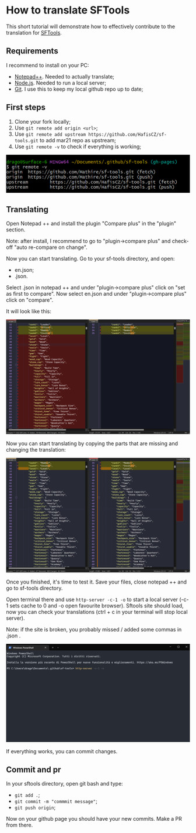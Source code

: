 # How to translate SFTools

This short tutorial will demonstrate how to effectively contribute to the translation for [SFTools](sftools.mar21.eu).

## Requirements

I recommend to install on your PC:
- [Notepad++](https://notepad-plus-plus.org/). Needed to actually translate;
- [Node.js](https://nodejs.org/en/). Needed to run a local server;
- [Git](https://git-scm.com/). I use this to keep my local github repo up to date;


## First steps

1. Clone your fork locally;
2. Use `git remote add origin <url>`;
3. Use `git remote add upstream https://github.com/HafisCZ/sf-tools.git` to add mar21 repo as upstream;
4. Use `git remote -v` to check if everything is working;

![git remote-v](/res/git_remote-v.png)

## Translating

Open Notepad ++ and install the plugin "Compare plus" in the "plugin" section. 

Note: after install, I recommend to go to "plugin->compare plus" and check-off "auto re-compare on change".

Now you can start translating. Go to your sf-tools directory, and open:

- en.json;
- <your language>.json.

Select <your language>.json in notepad ++ and under "plugin->compare plus" click on "set as first to compare". 
Now select en.json and under "plugin->compare plus" click on "compare".

It will look like this:

![compare](\res\example_diffs.png)


Now you can start translating by copying the parts that are missing and changing the translation:

![compare](/res/example_after-paste.png)


Once you finished, it's time to test it. Save your files, close notepad ++ and go to sf-tools directory.

Open terminal there and use `http-server -c-1 -o` to start a local server (-c-1 sets cache to 0 and -o open favourite browser).
Sftools site should load, now you can check your translations (ctrl + c in your terminal will stop local server).

Note: if the site is broken, you probably missed / added some commas in <your lang>.json .

![http-server](/res/http-server_launch.png)

If everything works, you can commit changes.

## Commit and pr

In your sftools directory, open git bash and type:

- `git add .`;
- `git commit -m "commmit message"`;
- `git push origin`;

Now on your github page you should have your new commits. Make a PR from there. 
